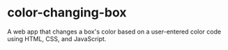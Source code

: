 # color-changing-box
A web app that changes a box's color based on a user-entered color code using HTML, CSS, and JavaScript.
